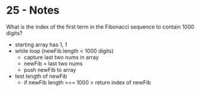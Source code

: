 # 25 - Notes

What is the index of the first term in the Fibonacci sequence to contain 1000 digits?

- starting array has 1, 1
- while loop (newFib.length < 1000 digits)
  - capture last two nums in array
  - newFib = last two nums
  - push newFib to array
- test length of newFib
  - if newFib length === 1000 > return index of newFib
